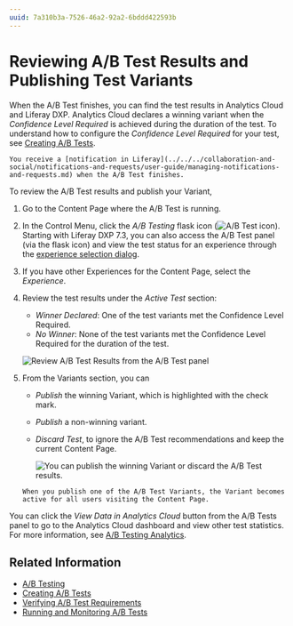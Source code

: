 ```yaml
---
uuid: 7a310b3a-7526-46a2-92a2-6bddd422593b
---
```

# Reviewing A/B Test Results and Publishing Test Variants

When the A/B Test finishes, you can find the test results in Analytics Cloud and Liferay DXP. Analytics Cloud declares a winning variant when the *Confidence Level Required* is achieved during the duration of the test. To understand how to configure the *Confidence Level Required* for your test, see [Creating A/B Tests](./creating-ab-tests.md).

```{tip}
You receive a [notification in Liferay](../../../collaboration-and-social/notifications-and-requests/user-guide/managing-notifications-and-requests.md) when the A/B Test finishes.
```

To review the A/B Test results and publish your Variant,

1. Go to the Content Page where the A/B Test is running.
1. In the Control Menu, click the *A/B Testing* flask icon (![A/B Test icon](../../../images/icon-ab-testing.png)). Starting with Liferay DXP 7.3, you can also access the A/B Test panel (via the flask icon) and view the test status for an experience through the [experience selection dialog](../../personalizing-site-experience/experience-personalization/creating-and-managing-experiences.md).
1. If you have other Experiences for the Content Page, select the *Experience*.
1. Review the test results under the *Active Test* section:

    * *Winner Declared*: One of the test variants met the Confidence Level Required.
    * *No Winner*: None of the test variants met the Confidence Level Required for the duration of the test.

    ![Review A/B Test Results from the A/B Test panel](reviewing-ab-test-results-and-publishing-test-variants/images/01.png)

1. From the Variants section, you can

    * *Publish* the winning Variant, which is highlighted with the check mark.
    * *Publish* a non-winning variant.
    * *Discard Test*, to ignore the A/B Test recommendations and keep the current Content Page.

        ![You can publish the winning Variant or discard the A/B Test results.](reviewing-ab-test-results-and-publishing-test-variants/images/02.png)

    ```{note}
    When you publish one of the A/B Test Variants, the Variant becomes active for all users visiting the Content Page.
    ```

You can click the *View Data in Analytics Cloud* button from the A/B Tests panel to go to the Analytics Cloud dashboard and view other test statistics. For more information, see [A/B Testing Analytics](https://learn.liferay.com/analytics-cloud/latest/en/optimization/a-b-testing.html).

## Related Information

* [A/B Testing](./ab-testing.md)
* [Creating A/B Tests](./creating-ab-tests.md)
* [Verifying A/B Test Requirements](./verifying-ab-test-requirements.md)
* [Running and Monitoring A/B Tests](./running-and-monitoring-ab-tests)
